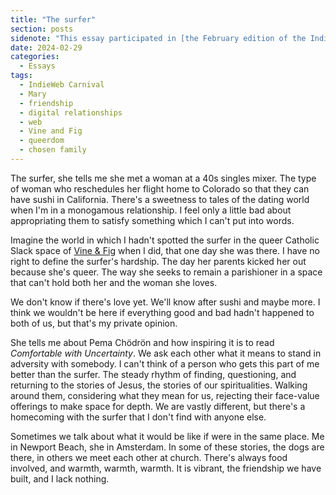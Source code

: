 ```yaml
---
title: "The surfer"
section: posts
sidenote: "This essay participated in [the February edition of the IndieWeb Carnival](https://manuelmoreale.com/indieweb-carnival-digital-relationships), which was about digital relationships."
date: 2024-02-29
categories:
  - Essays
tags:
  - IndieWeb Carnival
  - Mary
  - friendship
  - digital relationships
  - web
  - Vine and Fig
  - queerdom
  - chosen family
---
```


The surfer, she tells me she met a woman at a 40s singles mixer. The type of woman who reschedules her flight home to Colorado so that they can have sushi in California. There's a sweetness to tales of the dating world when I'm in a monogamous relationship. I feel only a little bad about appropriating them to satisfy something which I can't put into words.

Imagine the world in which I hadn't spotted the surfer in the queer Catholic Slack space of [Vine & Fig](https://vineandfig.co/) when I did, that one day she was there. I have no right to define the surfer's hardship. The day her parents kicked her out because she's queer. The way she seeks to remain a parishioner in a space that can't hold both her and the woman she loves.

We don't know if there's love yet. We'll know after sushi and maybe more. I think we wouldn't be here if everything good and bad hadn't happened to both of us, but that's my private opinion.

She tells me about Pema Chödrön and how inspiring it is to read _Comfortable with Uncertainty_. We ask each other what it means to stand in adversity with somebody. I can't think of a person who gets this part of me better than the surfer. The steady rhythm of finding, questioning, and returning to the stories of Jesus, the stories of our spiritualities. Walking around them, considering what they mean for us, rejecting their face-value offerings to make space for depth. We are vastly different, but there's a homecoming with the surfer that I don't find with anyone else.

Sometimes we talk about what it would be like if were in the same place. Me in Newport Beach, she in Amsterdam. In some of these stories, the dogs are there, in others we meet each other at church. There's always food involved, and warmth, warmth, warmth. It is vibrant, the friendship we have built, and I lack nothing.
